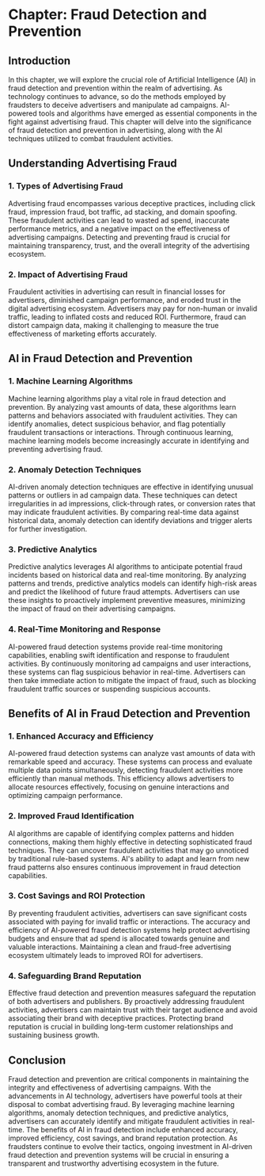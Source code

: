 Chapter: Fraud Detection and Prevention
=======================================

Introduction
------------

In this chapter, we will explore the crucial role of Artificial Intelligence (AI) in fraud detection and prevention within the realm of advertising. As technology continues to advance, so do the methods employed by fraudsters to deceive advertisers and manipulate ad campaigns. AI-powered tools and algorithms have emerged as essential components in the fight against advertising fraud. This chapter will delve into the significance of fraud detection and prevention in advertising, along with the AI techniques utilized to combat fraudulent activities.

Understanding Advertising Fraud
-------------------------------

### 1. Types of Advertising Fraud

Advertising fraud encompasses various deceptive practices, including click fraud, impression fraud, bot traffic, ad stacking, and domain spoofing. These fraudulent activities can lead to wasted ad spend, inaccurate performance metrics, and a negative impact on the effectiveness of advertising campaigns. Detecting and preventing fraud is crucial for maintaining transparency, trust, and the overall integrity of the advertising ecosystem.

### 2. Impact of Advertising Fraud

Fraudulent activities in advertising can result in financial losses for advertisers, diminished campaign performance, and eroded trust in the digital advertising ecosystem. Advertisers may pay for non-human or invalid traffic, leading to inflated costs and reduced ROI. Furthermore, fraud can distort campaign data, making it challenging to measure the true effectiveness of marketing efforts accurately.

AI in Fraud Detection and Prevention
------------------------------------

### 1. Machine Learning Algorithms

Machine learning algorithms play a vital role in fraud detection and prevention. By analyzing vast amounts of data, these algorithms learn patterns and behaviors associated with fraudulent activities. They can identify anomalies, detect suspicious behavior, and flag potentially fraudulent transactions or interactions. Through continuous learning, machine learning models become increasingly accurate in identifying and preventing advertising fraud.

### 2. Anomaly Detection Techniques

AI-driven anomaly detection techniques are effective in identifying unusual patterns or outliers in ad campaign data. These techniques can detect irregularities in ad impressions, click-through rates, or conversion rates that may indicate fraudulent activities. By comparing real-time data against historical data, anomaly detection can identify deviations and trigger alerts for further investigation.

### 3. Predictive Analytics

Predictive analytics leverages AI algorithms to anticipate potential fraud incidents based on historical data and real-time monitoring. By analyzing patterns and trends, predictive analytics models can identify high-risk areas and predict the likelihood of future fraud attempts. Advertisers can use these insights to proactively implement preventive measures, minimizing the impact of fraud on their advertising campaigns.

### 4. Real-Time Monitoring and Response

AI-powered fraud detection systems provide real-time monitoring capabilities, enabling swift identification and response to fraudulent activities. By continuously monitoring ad campaigns and user interactions, these systems can flag suspicious behavior in real-time. Advertisers can then take immediate action to mitigate the impact of fraud, such as blocking fraudulent traffic sources or suspending suspicious accounts.

Benefits of AI in Fraud Detection and Prevention
------------------------------------------------

### 1. Enhanced Accuracy and Efficiency

AI-powered fraud detection systems can analyze vast amounts of data with remarkable speed and accuracy. These systems can process and evaluate multiple data points simultaneously, detecting fraudulent activities more efficiently than manual methods. This efficiency allows advertisers to allocate resources effectively, focusing on genuine interactions and optimizing campaign performance.

### 2. Improved Fraud Identification

AI algorithms are capable of identifying complex patterns and hidden connections, making them highly effective in detecting sophisticated fraud techniques. They can uncover fraudulent activities that may go unnoticed by traditional rule-based systems. AI's ability to adapt and learn from new fraud patterns also ensures continuous improvement in fraud detection capabilities.

### 3. Cost Savings and ROI Protection

By preventing fraudulent activities, advertisers can save significant costs associated with paying for invalid traffic or interactions. The accuracy and efficiency of AI-powered fraud detection systems help protect advertising budgets and ensure that ad spend is allocated towards genuine and valuable interactions. Maintaining a clean and fraud-free advertising ecosystem ultimately leads to improved ROI for advertisers.

### 4. Safeguarding Brand Reputation

Effective fraud detection and prevention measures safeguard the reputation of both advertisers and publishers. By proactively addressing fraudulent activities, advertisers can maintain trust with their target audience and avoid associating their brand with deceptive practices. Protecting brand reputation is crucial in building long-term customer relationships and sustaining business growth.

Conclusion
----------

Fraud detection and prevention are critical components in maintaining the integrity and effectiveness of advertising campaigns. With the advancements in AI technology, advertisers have powerful tools at their disposal to combat advertising fraud. By leveraging machine learning algorithms, anomaly detection techniques, and predictive analytics, advertisers can accurately identify and mitigate fraudulent activities in real-time. The benefits of AI in fraud detection include enhanced accuracy, improved efficiency, cost savings, and brand reputation protection. As fraudsters continue to evolve their tactics, ongoing investment in AI-driven fraud detection and prevention systems will be crucial in ensuring a transparent and trustworthy advertising ecosystem in the future.
